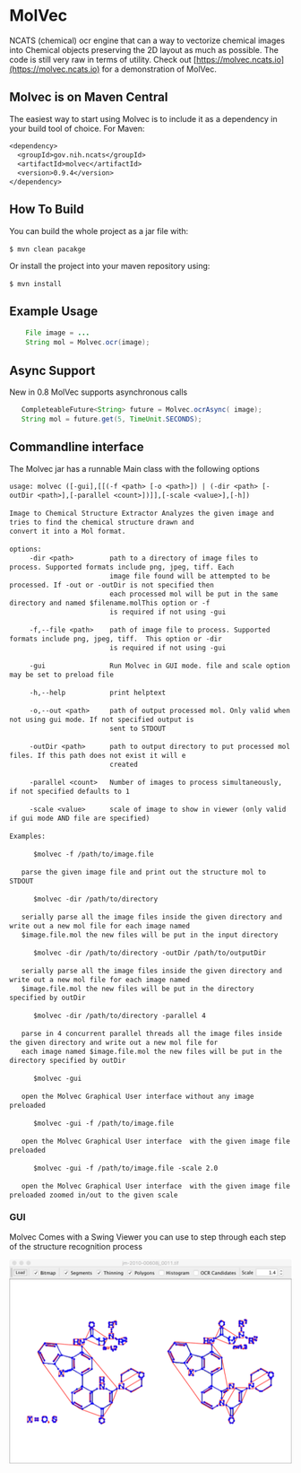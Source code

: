 # MolVec
NCATS (chemical) ocr engine that can a way to vectorize
chemical images into Chemical objects preserving the 2D layout as much as 
possible. The code is still very raw in terms of utility. Check
out [https://molvec.ncats.io](https://molvec.ncats.io) for a
demonstration of MolVec. 

## Molvec is on Maven Central

The easiest way to start using Molvec is to include it as a dependency in your build tool of choice.
For Maven:

```
<dependency>
  <groupId>gov.nih.ncats</groupId>
  <artifactId>molvec</artifactId>
  <version>0.9.4</version>
</dependency>
```



## How To Build
   
   You can build the whole project as a jar file with:

   `$ mvn clean pacakge`

   Or install the project into your maven repository using:

   `$ mvn install`
   
## Example Usage
```java
    File image = ...
    String mol = Molvec.ocr(image);
```
    
## Async Support

  New in 0.8 MolVec supports asynchronous calls
 ```java
    CompleteableFuture<String> future = Molvec.ocrAsync( image);
    String mol = future.get(5, TimeUnit.SECONDS);
```
  
## Commandline interface
  The Molvec jar has a runnable Main class with the following options
  
    usage: molvec ([-gui],[[(-f <path> [-o <path>]) | (-dir <path> [-outDir <path>],[-parallel <count>])]],[-scale <value>],[-h])
    
    Image to Chemical Structure Extractor Analyzes the given image and tries to find the chemical structure drawn and
    convert it into a Mol format.
    
    options:
         -dir <path>         path to a directory of image files to process. Supported formats include png, jpeg, tiff. Each
                             image file found will be attempted to be processed. If -out or -outDir is not specified then
                             each processed mol will be put in the same directory and named $filename.molThis option or -f
                             is required if not using -gui
    
         -f,--file <path>    path of image file to process. Supported formats include png, jpeg, tiff.  This option or -dir
                             is required if not using -gui
    
         -gui                Run Molvec in GUI mode. file and scale option may be set to preload file
    
         -h,--help           print helptext
    
         -o,--out <path>     path of output processed mol. Only valid when not using gui mode. If not specified output is
                             sent to STDOUT
    
         -outDir <path>      path to output directory to put processed mol files. If this path does not exist it will e
                             created
    
         -parallel <count>   Number of images to process simultaneously, if not specified defaults to 1
    
         -scale <value>      scale of image to show in viewer (only valid if gui mode AND file are specified)
    
    Examples:
    
          $molvec -f /path/to/image.file
    
       parse the given image file and print out the structure mol to STDOUT
    
          $molvec -dir /path/to/directory
    
       serially parse all the image files inside the given directory and write out a new mol file for each image named
       $image.file.mol the new files will be put in the input directory
    
          $molvec -dir /path/to/directory -outDir /path/to/outputDir
    
       serially parse all the image files inside the given directory and write out a new mol file for each image named
       $image.file.mol the new files will be put in the directory specified by outDir
    
          $molvec -dir /path/to/directory -parallel 4
    
       parse in 4 concurrent parallel threads all the image files inside the given directory and write out a new mol file for
       each image named $image.file.mol the new files will be put in the directory specified by outDir
    
          $molvec -gui
    
       open the Molvec Graphical User interface without any image preloaded
    
          $molvec -gui -f /path/to/image.file
    
       open the Molvec Graphical User interface  with the given image file preloaded
    
          $molvec -gui -f /path/to/image.file -scale 2.0
    
       open the Molvec Graphical User interface  with the given image file preloaded zoomed in/out to the given scale
                       
### GUI
  Molvec Comes with a Swing Viewer you can use to step
  through each step of the structure recognition process

![Primitives](sample1.png)
